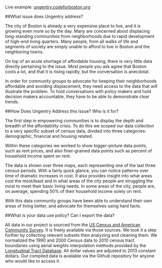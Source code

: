Live example: [ungentry.codeforboston.org](ungentry.codeforboston.org)

##What issue does Ungentry address?

The city of Boston is already a very expensive place to live, and it is growing even more so by the day.  Many are concerned about displacing long-standing communities from neighborhoods due to rapid development of high-end living quarters.  Many people, from all walks of life and segments of society are simply unable to afford to live in Boston and the neighboring towns.  

On top of an acute shortage of affordable housing, there is very little data directly pertaining to the issue.  Most people you ask agree that Boston costs a lot, and that it is rising rapidly, but the conversation is anecdotal.

In order for community groups to advocate for keeping their neighborhoods affordable and avoiding displacement, they need access to the data that will illustrate the problem.  To hold conversations with policy makers and hold decision makers accountable, they have to be able to demonstrate clear trends.

##How Does Ungentry Address this issue? Who is it for?

The first step in empowering communities is to display the depth and breadth of the affordability crisis.  To do this we scoped our data collection to a very specific subset of census data, divided into three categories: demographic, financial and housing related.  

Within these categories we worked to show bigger-picture data points, such as rent prices, and also finer-grained data points such as percent of household income spent on rent. 

The data is shown over three maps, each representing one of the last three census periods.  With a fairly quick glance, you can notice patterns over time of dramatic increases in cost.  It also provides insight into what areas cost the most/least and in what areas of the city people are struggling the most to meet their basic living needs.  In some areas of the city, people are, on average, spending 50% of their household income solely on rent.

With this data community groups have been able to understand their own areas of living better, and advocate for themselves using hard facts.

##What is your data use policy? Can I export the data?

All data in our project is sourced from the [US Census and American Community Survey](http://www.census.gov/programs-surveys/acs/).  It is freely available via those sources.  We took it a step further by collecting relevant subsets then analyzing and cleaning them. 
We normalized the 1990 and 2000 Census data to 2010 census tract boundaries using aerial weights interpolation methods provided by the [Longitudinal Tract Database](http://www.s4.brown.edu/us2010/Researcher/Bridging.htm). All dollar values are adjusted to 2013 constant dollars.
Our compiled data is available via the Github repository for anyone who would like to access it.
